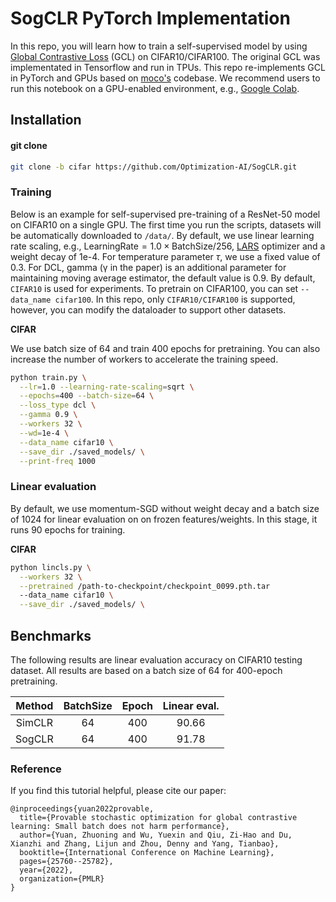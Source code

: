 # SogCLR PyTorch Implementation

In this repo, you will learn how to train a self-supervised model by using [Global Contrastive Loss](https://arxiv.org/abs/2202.12387) (GCL) on CIFAR10/CIFAR100. The original GCL was implementated in Tensorflow and run in TPUs. This repo re-implements GCL in PyTorch and GPUs based on [moco's](https://github.com/facebookresearch/moco) codebase. We recommend users to run this notebook on a GPU-enabled environment, e.g., [Google Colab](https://colab.research.google.com/). 


## Installation

#### git clone
```bash
git clone -b cifar https://github.com/Optimization-AI/SogCLR.git
```

### Training  
Below is an example for self-supervised pre-training of a ResNet-50 model on CIFAR10 on a single GPU. The first time you run the scripts, datasets will be automatically downloaded to `/data/`. By default, we use linear learning rate scaling, e.g., $\text{LearningRate}=1.0\times\text{BatchSize}/256$, [LARS](https://arxiv.org/abs/1708.03888) optimizer and a weight decay of 1e-4. For temperature parameter $\tau$, we use a fixed value of 0.3. For DCL, gamma (γ in the paper) is an additional parameter for maintaining moving average estimator, the default value is 0.9. By default, `CIFAR10` is used for experiments. To pretrain on CIFAR100, you can set `--data_name cifar100`. In this repo, only `CIFAR10/CIFAR100` is supported, however, you can modify the dataloader to support other datasets.


**CIFAR**

We use batch size of 64 and train 400 epochs for pretraining. You can also increase the number of workers to accelerate the training speed.

```bash
python train.py \
  --lr=1.0 --learning-rate-scaling=sqrt \
  --epochs=400 --batch-size=64 \
  --loss_type dcl \
  --gamma 0.9 \
  --workers 32 \
  --wd=1e-4 \
  --data_name cifar10 \
  --save_dir ./saved_models/ \
  --print-freq 1000
```

### Linear evaluation
By default, we use momentum-SGD without weight decay and a batch size of 1024 for linear evaluation on on frozen features/weights. In this stage, it runs 90 epochs for training.

**CIFAR**

```bash
python lincls.py \
  --workers 32 \
  --pretrained /path-to-checkpoint/checkpoint_0099.pth.tar
  --data_name cifar10 \
  --save_dir ./saved_models/ \
```

## Benchmarks

The following results are linear evaluation accuracy on CIFAR10 testing dataset. All results are based on a batch size of 64 for 400-epoch pretraining.

| Method | BatchSize |Epoch | Linear eval. |
|:----------:|:--------:|:--------:|:--------:|
| SimCLR | 64   |   400 |  90.66    |
| SogCLR | 64   |   400 | 91.78  |



### Reference
If you find this tutorial helpful, please cite our paper:
```
@inproceedings{yuan2022provable,
  title={Provable stochastic optimization for global contrastive learning: Small batch does not harm performance},
  author={Yuan, Zhuoning and Wu, Yuexin and Qiu, Zi-Hao and Du, Xianzhi and Zhang, Lijun and Zhou, Denny and Yang, Tianbao},
  booktitle={International Conference on Machine Learning},
  pages={25760--25782},
  year={2022},
  organization={PMLR}
}
```

